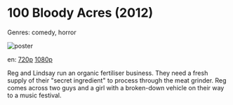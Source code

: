 # 100 Bloody Acres (2012)

Genres: comedy, horror

![poster](http://image.tmdb.org/t/p/w500/6icp1nvpudMbtRyJap76cy0UDCa.jpg)

en:
  [720p](magnet:?xt=urn:btih:1B1F3FD7D1D019BE38F71A9117FC7D3ED5F730C1&tr=udp://glotorrents.pw:6969/announce&tr=udp://tracker.opentrackr.org:1337/announce&tr=udp://torrent.gresille.org:80/announce&tr=udp://tracker.openbittorrent.com:80&tr=udp://tracker.coppersurfer.tk:6969&tr=udp://tracker.leechers-paradise.org:6969&tr=udp://p4p.arenabg.ch:1337&tr=udp://tracker.internetwarriors.net:1337)
  [1080p](magnet:?xt=urn:btih:3D3C86813FA8EF5D9CE9F8D1659BF869EAEE7E89&tr=udp://glotorrents.pw:6969/announce&tr=udp://tracker.opentrackr.org:1337/announce&tr=udp://torrent.gresille.org:80/announce&tr=udp://tracker.openbittorrent.com:80&tr=udp://tracker.coppersurfer.tk:6969&tr=udp://tracker.leechers-paradise.org:6969&tr=udp://p4p.arenabg.ch:1337&tr=udp://tracker.internetwarriors.net:1337)
  


Reg and Lindsay run an organic fertiliser business. They need a fresh supply of their "secret ingredient" to process through the meat grinder. Reg comes across two guys and a girl with a broken-down vehicle on their way to a music festival.